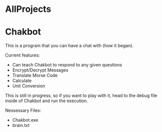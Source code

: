 # AllProjects

# Chakbot
This is a program that you can have a chat with (how it began).

Current features:
- Can teach Chakbot to respond to any given questions
- Encrypt/Decrypt Messages
- Translate Morse Code
- Calculate
- Unit Conversion

This is still in progress, so if you want to play with it, head to the debug file inside of Chakbot and run the execution.

Nessessary Files:
- Chakbot.exe
- brain.txt
